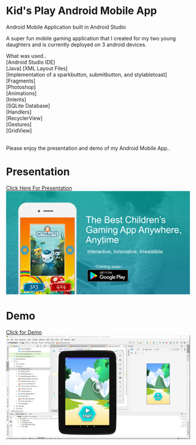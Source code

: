 # Kid's Play Android Mobile App
Android Mobile Application built in Android Studio

A super fun mobile gaming application that I created for my two young daughters and is currently deployed on 3 android devices.</br>

What was used..<br>
[Android Studio IDE]<br>
[Java]
[XML Layout Files]<br>
[Implementation of a sparkbutton, submitbutton, and stylabletoast]<bR>
[Fragments]<br>
[Photoshop]<br>
[Animations]<br>
[Intents]<br>
[SQLite Database]<br>
[Handlers]<br>
[RecyclerView]<br>
[Gestures]<br>
[GridView]<br><br>

Please enjoy the presentation and demo of my Android Mobile App..


# Presentation

[Click Here For Presentation<img src="/Image/kidsplay_image.PNG"></img>](https://drive.google.com/file/d/1RHF4hY4GfuTqP688JxpyVl658mZ-SO8x/view?usp=sharing)

# Demo

[Click for Demo<img src="/Image/KidsPlayDemo.PNG"></img>](https://drive.google.com/open?id=1p4sEMM0giS_Q2Zxm_-LWQDR_j22geYQX)

